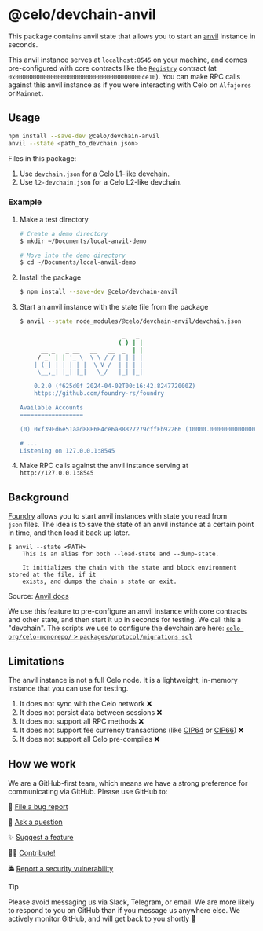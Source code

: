 # @celo/devchain-anvil

This package contains anvil state that allows you to start an [anvil](https://book.getfoundry.sh/reference/anvil/) instance in seconds.

This anvil instance serves at `localhost:8545` on your machine, and comes pre-configured with core contracts like the [`Registry`](https://github.com/celo-org/celo-monorepo/blob/master/packages/protocol/contracts/common/Registry.sol) contract (at `0x000000000000000000000000000000000000ce10`). You can make RPC calls against this anvil instance as if you were interacting with Celo on `Alfajores` or `Mainnet`.

## Usage

```bash
npm install --save-dev @celo/devchain-anvil
anvil --state <path_to_devchain.json>
```

Files in this package:

1. Use `devchain.json` for a Celo L1-like devchain.
1. Use `l2-devchain.json` for a Celo L2-like devchain.

### Example

1.  Make a test directory

    ```sh
    # Create a demo directory
    $ mkdir ~/Documents/local-anvil-demo

    # Move into the demo directory
    $ cd ~/Documents/local-anvil-demo
    ```

2.  Install the package

    ```sh
    $ npm install --save-dev @celo/devchain-anvil
    ```

3.  Start an anvil instance with the state file from the package

    ```sh
    $ anvil --state node_modules/@celo/devchain-anvil/devchain.json

                                 _   _
                                (_) | |
          __ _   _ __   __   __  _  | |
         / _` | | '_ \  \ \ / / | | | |
        | (_| | | | | |  \ V /  | | | |
         \__,_| |_| |_|   \_/   |_| |_|

        0.2.0 (f625d0f 2024-04-02T00:16:42.824772000Z)
        https://github.com/foundry-rs/foundry

    Available Accounts
    ==================

    (0) 0xf39Fd6e51aad88F6F4ce6aB8827279cffFb92266 (10000.000000000000000000 ETH)

    # ...
    Listening on 127.0.0.1:8545
    ```

4.  Make RPC calls against the anvil instance serving at `http://127.0.0.1:8545`

## Background

[Foundry](https://book.getfoundry.sh/reference/anvil/) allows you to start anvil instances with state you read from `json` files.
The idea is to save the state of an anvil instance at a certain point in time, and then load it back up later.

```
$ anvil --state <PATH>
    This is an alias for both --load-state and --dump-state.

    It initializes the chain with the state and block environment stored at the file, if it
    exists, and dumps the chain's state on exit.
```

Source: [Anvil docs](https://book.getfoundry.sh/reference/cli/anvil?highlight=--state#anvil)

We use this feature to pre-configure an anvil instance with core contracts and other state, and then start it up in seconds for testing.
We call this a "devchain". The scripts we use to configure the devchain are here: [`celo-org/celo-monorepo/` > `packages/protocol/migrations_sol`](https://github.com/celo-org/celo-monorepo/tree/master/packages/protocol/migrations_sol)

## Limitations

The anvil instance is not a full Celo node. It is a lightweight, in-memory instance that you can use for testing.

1. It does not sync with the Celo network ❌
1. It does not persist data between sessions ❌
1. It does not support all RPC methods ❌
1. It does not support fee currency transactions (like [CIP64](https://github.com/celo-org/celo-proposals/blob/master/CIPs/cip-0064.md) or [CIP66](https://github.com/celo-org/celo-proposals/blob/master/CIPs/cip-0066.md)) ❌
1. It does not support all Celo pre-compiles ❌

## How we work

We are a GitHub-first team, which means we have a strong preference for communicating via GitHub.
Please use GitHub to:

🐞 [File a bug report](https://github.com/celo-org/celo-monorepo/issues/new/choose)

💬 [Ask a question](https://github.com/celo-org/celo-monorepo/discussions)

✨ [Suggest a feature](https://github.com/celo-org/celo-monorepo/issues/new/choose)

🧑‍💻 [Contribute!](https://github.com/celo-org/celo-monorepo/tree/master/packages/protocol/migrations_sol/CONTRIBUTING.md)

🚔 [Report a security vulnerability](https://github.com/celo-org/celo-monorepo/issues/new/choose)

> [!TIP]
>
> Please avoid messaging us via Slack, Telegram, or email. We are more likely to respond to you on
> GitHub than if you message us anywhere else. We actively monitor GitHub, and will get back to you shortly 🌟
